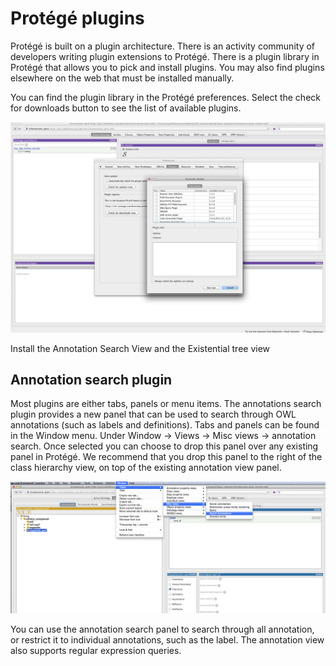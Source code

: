 
Protégé plugins
===============

Protégé is built on a plugin architecture. There is an activity community of developers writing plugin extensions to Protégé. There is a plugin library in Protégé that allows you to pick and install plugins. You may also find plugins elsewhere on the web that must be installed manually.

You can find the plugin library in the Protégé preferences. Select the check for downloads button to see the list of available plugins.

![](./media/image27.png)

Install the Annotation Search View and the Existential tree view

Annotation search plugin
------------------------

Most plugins are either tabs, panels or menu items. The annotations search plugin provides a new panel that can be used to search through OWL annotations (such as labels and definitions). Tabs and panels can be found in the Window menu. Under Window -> Views -> Misc views -> annotation search. Once selected you can choose to drop this panel over any existing panel in Protégé. We recommend that you drop this panel to the right of the class hierarchy view, on top of the existing annotation view panel.

![](./media/image28.png)

You can use the annotation search panel to search through all annotation, or restrict it to individual annotations, such as the label. The annotation view also supports regular expression queries.

